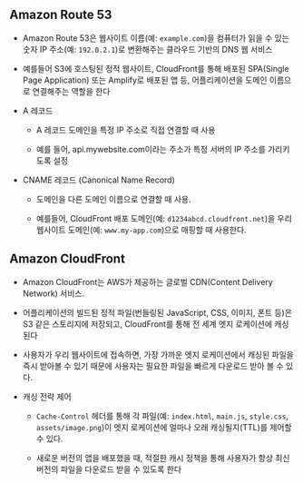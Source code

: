 ## Amazon Route 53

- Amazon Route 53은 웹사이트 이름(예: `example.com`)을 컴퓨터가 읽을 수 있는 숫자 IP 주소(예: `192.0.2.1`)로 변환해주는 클라우드 기반의 DNS 웹 서비스

- 예를들어 S3에 호스팅된 정적 웹사이트, CloudFront를 통해 배포된 SPA(Single Page Application) 또는 Amplify로 배포된 앱 등, 어플리케이션을 도메인 이름으로 연결해주는 역할을 한다

- A 레코드

  - A 레코드 도메인을 특정 IP 주소로 직접 연결할 때 사용

  - 예를 들어, api.mywebsite.com이라는 주소가 특정 서버의 IP 주소를 가리키도록 설정

- CNAME 레코드 (Canonical Name Record)

  - 도메인을 다른 도메인 이름으로 연결할 때 사용.

  - 예를들어, CloudFront 배포 도메인(예: `d1234abcd.cloudfront.net`)을 우리 웹사이트 도메인(예: `www.my-app.com`)으로 매핑할 때 사용한다.

## Amazon CloudFront

- Amazon CloudFront는 AWS가 제공하는 글로벌 CDN(Content Delivery Network) 서비스.

- 어플리케이션의 빌드된 정적 파일(번들링된 JavaScript, CSS, 이미지, 폰트 등)은 S3 같은 스토리지에 저장되고, CloudFront를 통해 전 세계 엣지 로케이션에 캐싱된다

- 사용자가 우리 웹사이트에 접속하면, 가장 가까운 엣지 로케이션에서 캐싱된 파일을 즉시 받아볼 수 있기 때문에 사용자는 필요한 파일을 빠르게 다운로드 받아 볼 수 있다.

- 캐싱 전략 제어

  - `Cache-Control` 헤더를 통해 각 파일(예: `index.html`, `main.js`, `style.css`, `assets/image.png`)이 엣지 로케이션에 얼마나 오래 캐싱될지(TTL)를 제어할 수 있다.

  - 새로운 버전의 앱을 배포했을 때, 적절한 캐시 정책을 통해 사용자가 항상 최신 버전의 파일을 다운로드 받을 수 있도록 한다
